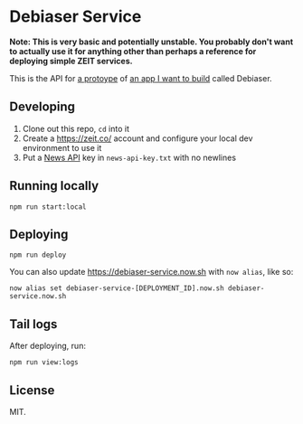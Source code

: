 # Debiaser Service

**Note: This is very basic and potentially unstable.  You probably don't want to actually use it for anything other than perhaps a reference for deploying simple ZEIT services.**

This is the API for [a protoype](https://codepen.io/jeremyckahn/pen/JMbbmw) of [an app I want to build](https://twitter.com/jeremyckahn/status/950515535183335432) called Debiaser.

## Developing

1. Clone out this repo, `cd` into it
2. Create a https://zeit.co/ account and configure your local dev environment to use it
3. Put a [News API](https://newsapi.org/) key in `news-api-key.txt` with no newlines

## Running locally

```
npm run start:local
```

## Deploying

```
npm run deploy
```

You can also update https://debiaser-service.now.sh with `now alias`, like so:

```
now alias set debiaser-service-[DEPLOYMENT_ID].now.sh debiaser-service.now.sh
```

## Tail logs

After deploying, run:

```
npm run view:logs
```

## License

MIT.
